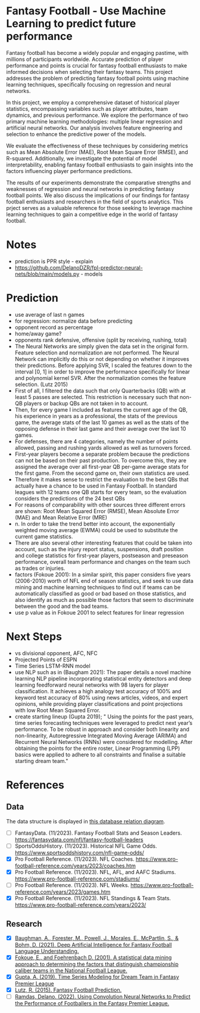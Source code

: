 # Fantasy Football - Use Machine Learning to predict future performance 

Fantasy football has become a widely popular and engaging pastime, with millions of participants worldwide. Accurate prediction of player performance and points is crucial for fantasy football enthusiasts to make informed decisions when selecting their fantasy teams. This project addresses the problem of predicting fantasy football points using machine learning techniques, specifically focusing on regression and neural networks.

In this project, we employ a comprehensive dataset of historical player statistics, encompassing variables such as player attributes, team dynamics, and previous performance. We explore the performance of two primary machine learning methodologies: multiple linear regression and artificial neural networks. Our analysis involves feature engineering and selection to enhance the predictive power of the models.

We evaluate the effectiveness of these techniques by considering metrics such as Mean Absolute Error (MAE), Root Mean Square Error (RMSE), and R-squared. Additionally, we investigate the potential of model interpretability, enabling fantasy football enthusiasts to gain insights into the factors influencing player performance predictions.

The results of our experiments demonstrate the comparative strengths and weaknesses of regression and neural networks in predicting fantasy football points. We also discuss the implications of our findings for fantasy football enthusiasts and researchers in the field of sports analytics. This prject serves as a valuable reference for those seeking to leverage machine learning techniques to gain a competitive edge in the world of fantasy football.

# Notes
- prediction is PPR style - explain
- https://github.com/DelanoDZR/fpl-predictor-neural-nets/blob/main/models.py - models

# Prediction
- use average of last n games
- for regression: normalize data before predicting
- opponent record as percentage
- home/away game?
- opponents rank defensive, offensive (split by receiving, rushing, total)
- The Neural Networks are simply given the data set in the original form. Feature selection and
normalization are not performed. The Neural Network can implicitly do this or not depending on
whether it improves their predictions. Before applying SVR, I scaled the features down to the interval [0, 1] in order to improve the performance specifically for linear and polynomial kernel SVR.
After the normalization comes the feature selection. (Lutz 2015)
- First of all, I filtered the data such that only Quarterbacks
(QB) with at least 5 passes are selected. This restriction is necessary such that non-QB players or
backup QBs are not taken in to account.
- Then, for every game I included as features the current
age of the QB, his experience in years as a professional, the stats of the previous game, the average
stats of the last 10 games as well as the stats of the opposing defense in their last game and their
average over the last 10 games.
- For
defenses, there are 4 categories, namely the number of points allowed, passing and rushing yards
allowed as well as turnovers forced.
- First-year players become a separate
problem because the predictions can not be based on their past production. To overcome this, they
are assigned the average over all first-year QB per-game average stats for the first game. From the
second game on, their own statistics are used.
- Therefore it makes sense to restrict the evaluation to the best QBs that
actually have a chance to be used in Fantasy Football. In standard leagues with 12 teams one QB
starts for every team, so the evaluation considers the predictions of the 24 best QBs 
-  For reasons of comparability with other sources three different errors are shown: Root Mean Squared Error (RMSE),
Mean Absolute Error (MAE) and Mean Relative Error (MRE)
- n. In order to take the trend better into account, the exponentially
weighted moving average (EWMA) could be used to substitute the current game statistics.
- There are also several other interesting features that could be taken into account, such as the injury
report status, suspensions, draft position and college statistics for first-year players, postseason and
preseason performance, overall team performance and changes on the team such as trades or injuries.
- factors (Fokoue 2001): In a similar spirit, this paper considers five years (2006-2010) worth of NFL
end of season statistics, and seek to use data mining and machine learning techniques to
find out if teams can be automatically classified as good or bad based on those statistics,
and also identify as much as possible those factors that seem to discriminate between the
good and the bad teams.
- use p value as in Fokoue 2001 to select features for linear regression

# Next Steps
- vs divisional opponent, AFC, NFC
- Projected Points of ESPN
- Time Series LSTM-RNN model
- use NLP such as in (Baugham 2021): The paper details a novel machine learning NLP pipeline incorporating statistical entity detectors and deep learning feedforward neural networks with 98 layers for player classification. It achieves a high analogy test accuracy of 100% and keyword test accuracy of 80% using news articles, videos, and expert opinions, while providing player classifications and point projections with low Root Mean Squared Error.
- create starting lineup (Gupta 2019); "
Using the points for the past years, time series forecasting techniques were leveraged to predict next year’s performance. To
be robust in approach and consider both linearity and non-linearity, Autoregressive Integrated Moving Average (ARIMA) and
Recurrent Neural Networks (RNNs) were considered for modelling. After obtaining the points for the entire roster, Linear
Programming (LPP) basics were applied to adhere to all constraints and finalise a suitable starting dream team."
# References

## Data

The data structure is displayed in [this database relation diagram](https://dbdiagram.io/d/Fantasy-65446f667d8bbd646565521a).

- [ ] FantasyData. (11/2023). Fantasy Football Stats and Season Leaders. https://fantasydata.com/nfl/fantasy-football-leaders
- [ ] SportsOddsHistory. (11/2023). Historical NFL Game Odds. https://www.sportsoddshistory.com/nfl-game-odds/
- [x] Pro Football Reference. (11/2023). NFL Coaches. https://www.pro-football-reference.com/years/2023/coaches.htm
- [x] Pro Football Reference. (11/2023). NFL, AFL, and AAFC Stadiums. https://www.pro-football-reference.com/stadiums/
- [ ] Pro Football Reference. (11/2023). NFL Weeks. https://www.pro-football-reference.com/years/2023/games.htm
- [x] Pro Football Reference. (11/2023). NFL Standings & Team Stats. https://www.pro-football-reference.com/years/2023/

## Research
- [x] [Baughman, A., Forester, M., Powell, J., Morales, E., McPartlin, S., & Bohm, D. (2021). Deep Artificial Intelligence for Fantasy Football Language Understanding.](https://arxiv.org/ftp/arxiv/papers/2111/2111.02874.pdf)
- [x] [Fokoue, E., and Foehrenbach D. (2001). A statistical data mining approach to determining the factors that distinguish championship caliber teams in the National Football League.](https://scholarworks.rit.edu/cgi/viewcontent.cgi?article=2749&context=article)
- [x] [Gupta, A. (2019). Time Series Modeling for Dream Team in Fantasy Premier League](https://arxiv.org/ftp/arxiv/papers/1909/1909.12938.pdf)
- [x] [Lutz, R. (2015). Fantasy Football Prediction.](https://arxiv.org/pdf/1505.06918.pdf)
- [ ] [Ramdas, Delano. (2022). Using Convolution Neural Networks to Predict the Performance of Footballers in the Fantasy Premier League.](https://www.researchgate.net/publication/360009648_Using_Convolution_Neural_Networks_to_Predict_the_Performance_of_Footballers_in_the_Fantasy_Premier_League)
